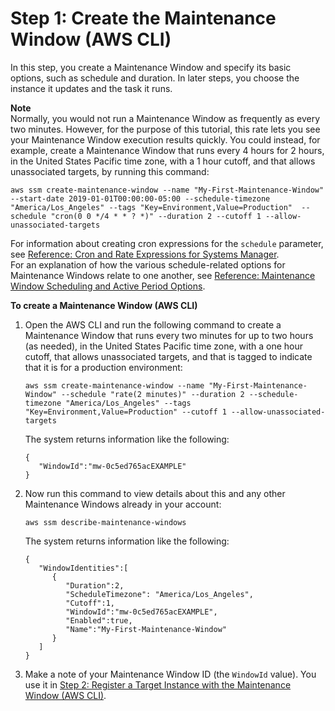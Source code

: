 # Step 1: Create the Maintenance Window \(AWS CLI\)<a name="mw-cli-tutorial-create-mw"></a>

In this step, you create a Maintenance Window and specify its basic options, such as schedule and duration\. In later steps, you choose the instance it updates and the task it runs\.

**Note**  
Normally, you would not run a Maintenance Window as frequently as every two minutes\. However, for the purpose of this tutorial, this rate lets you see your Maintenance Window execution results quickly\. You could instead, for example, create a Maintenance Window that runs every 4 hours for 2 hours, in the United States Pacific time zone, with a 1 hour cutoff, and that allows unassociated targets, by running this command:  

```
aws ssm create-maintenance-window --name "My-First-Maintenance-Window" --start-date 2019-01-01T00:00:00-05:00 --schedule-timezone "America/Los_Angeles" --tags "Key=Environment,Value=Production"  --schedule "cron(0 0 */4 * * ? *)" --duration 2 --cutoff 1 --allow-unassociated-targets
```
For information about creating cron expressions for the `schedule` parameter, see [Reference: Cron and Rate Expressions for Systems Manager](reference-cron-and-rate-expressions.md)\.  
For an explanation of how the various schedule\-related options for Maintenance Windows relate to one another, see [Reference: Maintenance Window Scheduling and Active Period Options](reference-maintenance-windows-schedule-options.md)\.

**To create a Maintenance Window \(AWS CLI\)**

1. Open the AWS CLI and run the following command to create a Maintenance Window that runs every two minutes for up to two hours \(as needed\), in the United States Pacific time zone, with a one hour cutoff, that allows unassociated targets, and that is tagged to indicate that it is for a production environment:

   ```
   aws ssm create-maintenance-window --name "My-First-Maintenance-Window" --schedule "rate(2 minutes)" --duration 2 --schedule-timezone "America/Los_Angeles" --tags "Key=Environment,Value=Production" --cutoff 1 --allow-unassociated-targets
   ```

   The system returns information like the following:

   ```
   {
      "WindowId":"mw-0c5ed765acEXAMPLE"
   }
   ```

1. Now run this command to view details about this and any other Maintenance Windows already in your account:

   ```
   aws ssm describe-maintenance-windows
   ```

   The system returns information like the following:

   ```
   {
      "WindowIdentities":[
         {
            "Duration":2,
            "ScheduleTimezone": "America/Los_Angeles",
            "Cutoff":1,
            "WindowId":"mw-0c5ed765acEXAMPLE",
            "Enabled":true,
            "Name":"My-First-Maintenance-Window"
         }
      ]
   }
   ```

1. Make a note of your Maintenance Window ID \(the `WindowId` value\)\. You use it in [Step 2: Register a Target Instance with the Maintenance Window \(AWS CLI\)](mw-cli-tutorial-targets.md)\.